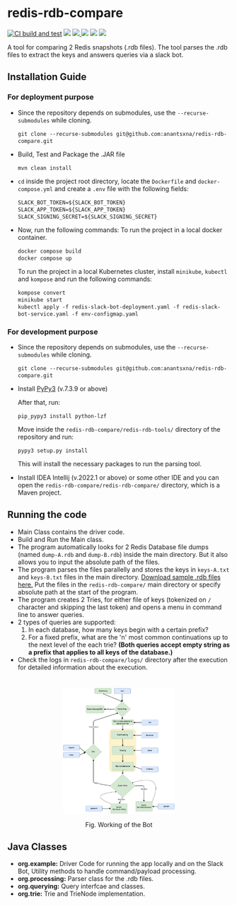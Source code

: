 # redis-rdb-compare

[![CI build and test](https://github.com/anantsxna/redis-rdb-compare/actions/workflows/maven.yml/badge.svg)](https://github.com/anantsxna/redis-rdb-compare/actions/workflows/maven.yml)
<img src="https://img.shields.io/badge/vulnerabilities-0-green">
<a href="https://codecov.io/gh/anantsxna/redis-rdb-compare">
  <img src="https://codecov.io/gh/anantsxna/redis-rdb-compare/branch/main/graph/badge.svg?token=8L10DMFFRI"/>
</a>
<img src="https://img.shields.io/badge/maven-v3.8.1-blue">
<img src="https://img.shields.io/badge/openJDK-18-blue"> 
<img src="https://img.shields.io/badge/PyPy3-v7.3.9-blue">


    

A tool for comparing 2 Redis snapshots (.rdb files). The tool parses the .rdb files to extract the keys and answers queries via a slack bot.

## Installation Guide

### For deployment purpose

- Since the repository depends on submodules, use the `--recurse-submodules` while cloning.
  ```
  git clone --recurse-submodules git@github.com:anantsxna/redis-rdb-compare.git
  ```

- Build, Test and Package the .JAR file 
  ```
  mvn clean install
  ```

- `cd` inside the project root directory, locate the `Dockerfile` and `docker-compose.yml` and create a `.env` file with the following fields:
  ```
  SLACK_BOT_TOKEN=${SLACK_BOT_TOKEN}
  SLACK_APP_TOKEN=${SLACK_APP_TOKEN}
  SLACK_SIGNING_SECRET=${SLACK_SIGNING_SECRET}
  ```
  
- Now, run the following commands:
  To run the project in a local docker container.
  ```
  docker compose build
  docker compose up
  ```
 
  To run the project in a local Kubernetes cluster, install `minikube`, `kubectl` and `kompose` and run the following commands:
  ```
  kompose convert
  minikube start
  kubectl apply -f redis-slack-bot-deployment.yaml -f redis-slack-bot-service.yaml -f env-configmap.yaml 
  ```
  
### For development purpose

- Since the repository depends on submodules, use the `--recurse-submodules` while cloning.
  ```
  git clone --recurse-submodules git@github.com:anantsxna/redis-rdb-compare.git
  ```

- Install [PyPy3](https://www.pypy.org/) (v.7.3.9 or above)

  After that, run:
  ```
  pip_pypy3 install python-lzf
  ```
  
  Move inside the `redis-rdb-compare/redis-rdb-tools/` directory of the repository and run:
  ```
  pypy3 setup.py install
  ```
  This will install the necessary packages to run the parsing tool.
  
- Install IDEA Intellij (v.2022.1 or above) or some other IDE and you can open the `redis-rdb-compare/redis-rdb-compare/` directory, which is a Maven project.


## Running the code
- Main Class contains the driver code. 
- Build and Run the Main class.
- The program automatically looks for 2 Redis Database file dumps (named `dump-A.rdb` and `dump-B.rdb`) inside the main directory. But it also allows you to input the absolute path of the files.
- The program parses the files parallelly and stores the keys in `keys-A.txt` and `keys-B.txt` files in the main directory.
  [Download sample .rdb files here.](https://drive.google.com/drive/folders/1VvFPBn-pJBUBAgcz9VFpQ-sBKCACo5d8?usp=sharing) Put the files in the `redis-rdb-compare/` main directory or specify absolute path at the start of the program.
- The program creates 2 Tries, for either file of keys (tokenized on `/` character and skipping the last token) and opens a menu in command line to answer queries.
- 2 types of queries are supported:
  1. In each database, how many keys begin with a certain prefix? 
  2. For a fixed prefix, what are the 'n' most common continuations up to the next level of the each trie?
  **(Both queries accept empty string as a prefix that applies to all keys of the database.)**
- Check the logs in `redis-rdb-compare/logs/` directory after the execution for detailed information about the execution.

#

<p align="center">
    <img
    src="images/redis-rdb-compare-bot-flow.png"
    alt="flow chart of the working"
    height="50%"
    width="50%"
    >
</p>

<p align="center">
  Fig. Working of the Bot
 </p>
 
 
## Java Classes
- **org.example:** Driver Code for running the app locally and on the Slack Bot, Utility methods to handle command/payload processing.
- **org.processing:** Parser class for the .rdb files.
- **org.querying:** Query interfcae and classes. 
- **org.trie:** Trie and TrieNode implementation.

